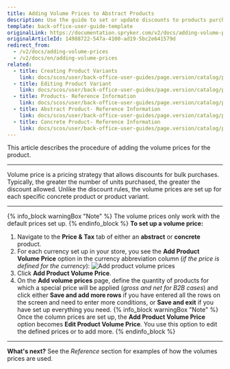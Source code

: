 ```yaml
---
title: Adding Volume Prices to Abstract Products
description: Use the guide to set or update discounts to products purchased in bulk from the Back Office.
template: back-office-user-guide-template
originalLink: https://documentation.spryker.com/v2/docs/adding-volume-prices
originalArticleId: 14988722-547a-4100-ad19-5bc2e641579d
redirect_from:
  - /v2/docs/adding-volume-prices
  - /v2/docs/en/adding-volume-prices
related:
  - title: Creating Product Variants
    link: docs/scos/user/back-office-user-guides/page.version/catalog/products/concrete-products/creating-product-variants.html
  - title: Editing Product Variant
    link: docs/scos/user/back-office-user-guides/page.version/catalog/products/concrete-products/editing-product-variant.html
  - title: Products- Reference Information
    link: docs/scos/user/back-office-user-guides/page.version/catalog/products/references/products-reference-information.html
  - title: Abstract Product- Reference Information
    link: docs/scos/user/back-office-user-guides/page.version/catalog/products/references/abstract-product-reference-information.html
  - title: Concrete Product- Reference Information
    link: docs/scos/user/back-office-user-guides/page.version/catalog/products/references/concrete-product-reference-information.html
---
```


This article describes the procedure of adding the volume prices for the product.
***
Volume price is a pricing strategy that allows discounts for bulk purchases. Typically, the greater the number of units purchased, the greater the discount allowed.
Unlike the discount rules, the volume prices are set up for each specific concrete product or product variant.
***
{% info_block warningBox "Note" %}
The volume prices only work with the default prices set up.
{% endinfo_block %}
**To set up a volume price:**
1. Navigate to the **Price & Tax** tab of either an **abstract** or **concrete** product.
2. For each currency set up in your store, you see the **Add Product Volume Price** option in the currency abbreviation column (_if the price is defined for the currency_):
    ![Add product volume prices](https://spryker.s3.eu-central-1.amazonaws.com/docs/User+Guides/Back+Office+User+Guides/Products/Products/Managing+products/Adding+Volume+Prices/add-product-volume-price.png)
3. Click **Add Product Volume Price**.
4. On the **Add volume prices** page, define the quantity of products for which a special price will be applied (_gross and net for B2B cases_)  and click either **Save and add more rows** if you have entered all the rows on the screen and need to enter more conditions, or **Save and exit** if you have set up everything you need.
{% info_block warningBox "Note" %}
Once the column prices are set up, the **Add Product Volume Price** option becomes **Edit Product Volume Price**. You use this option to edit the defined prices or to add more.
{% endinfo_block %}
***
**What's next?**
See the _Reference_ section for examples of how the volumes prices are used.
